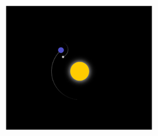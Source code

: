 
<img align="right" alt="coding" width="400" src="https://github.com/Usernamecopieded/Solar_System/blob/main/Solar.png">
